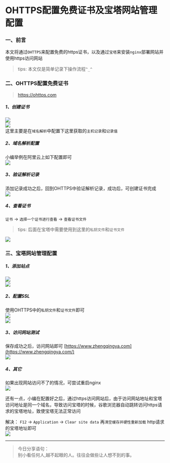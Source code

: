 # OHTTPS配置免费证书及宝塔网站管理配置

### 一、前言

本文将通过`OHTTPS`来配置免费的https证书，以及通过`宝塔`来安装`nginx`部署网站并使用https访问网站

> tips: 本文仅是简单记录下操作流程`^_^`

### 二、OHTTPS配置免费证书

> https://ohttps.com

##### 1、创建证书

![](./images/07-OHTTPS配置免费证书及宝塔网站管理配置-1690510235308.png)  
![](./images/07-OHTTPS配置免费证书及宝塔网站管理配置-1690510235350.png)  
这里主要是在`域名解析`中配置下这里获取的`主机记录`和`记录值`

##### 2、域名解析配置

小编举例在阿里云上如下配置即可  
![](./images/07-OHTTPS配置免费证书及宝塔网站管理配置-1690510235388.png)

##### 3、验证解析记录

添加记录成功之后，回到OHTTPS中验证解析记录，成功后，可创建证书完成  
![](./images/07-OHTTPS配置免费证书及宝塔网站管理配置-1690510235426.png)

##### 4、查看证书

`证书` -> `选择一个证书进行查看` -> `查看证书文件`

> tips: 后面在宝塔中需要使用到这里的`私钥文件`和`证书文件`

![](./images/07-OHTTPS配置免费证书及宝塔网站管理配置-1690510235465.png)

### 三、宝塔网站管理配置

##### 1、添加站点

![](./images/07-OHTTPS配置免费证书及宝塔网站管理配置-1690510235506.png)  
![](./images/07-OHTTPS配置免费证书及宝塔网站管理配置-1690510235543.png)

##### 2、配置SSL

使用OHTTPS中的`私钥文件`和`证书文件`即可  
![](./images/07-OHTTPS配置免费证书及宝塔网站管理配置-1690510235579.png)  
![](./images/07-OHTTPS配置免费证书及宝塔网站管理配置-1690510235611.png)

##### 3、访问网站测试

保存成功之后，访问网站即可 [https://www.zhengqingya.com](https://www.zhengqingya.com/)  
![](./images/07-OHTTPS配置免费证书及宝塔网站管理配置-1690510235652.png)

##### 4、其它

如果出现网站访问不了的情况，可尝试重启nginx  
![](./images/07-OHTTPS配置免费证书及宝塔网站管理配置-1690510235696.png)

还有一点，小编在配置好之后，通过https访问网站后，由于访问网站地址和宝塔访问地址是同一个域名，导致访问宝塔的时候，谷歌浏览器自动跳转访问https请求的宝塔地址，致使宝塔无法正常访问

解决： `F12` -> `Application` -> `Clear site data` 再`清空缓存并硬性重新加载` http请求的宝塔地址即可  
![](./images/07-OHTTPS配置免费证书及宝塔网站管理配置-1690510235736.png)

---

> 今日分享语句：  
> 别小看任何人,越不起眼的人。往往会做些让人想不到的事。




